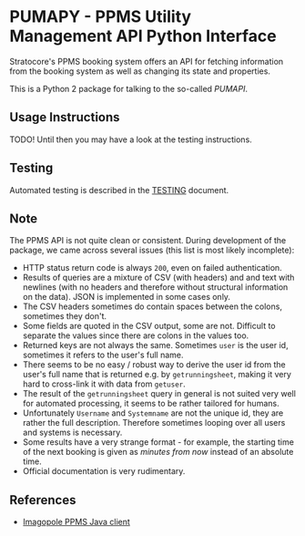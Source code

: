 # PUMAPY - PPMS Utility Management API Python Interface

Stratocore's PPMS booking system offers an API for fetching information from
the booking system as well as changing its state and properties.

This is a Python 2 package for talking to the so-called *PUMAPI*.

## Usage Instructions

TODO! Until then you may have a look at the testing instructions.

## Testing

Automated testing is described in the [TESTING](TESTING.md) document.

## Note

The PPMS API is not quite clean or consistent. During development of the
package, we came across several issues (this list is most likely incomplete):

* HTTP status return code is always `200`, even on failed authentication.
* Results of queries are a mixture of CSV (with headers) and and text with
  newlines (with no headers and therefore without structural information on
  the data). JSON is implemented in some cases only.
* The CSV headers sometimes do contain spaces between the colons, sometimes
  they don't.
* Some fields are quoted in the CSV output, some are not. Difficult to separate
  the values since there are colons in the values too.
* Returned keys are not always the same. Sometimes `user` is the user id,
  sometimes it refers to the user's full name.
* There seems to be no easy / robust way to derive the user id from the user's
  full name that is returned e.g. by `getrunningsheet`, making it very hard to
  cross-link it with data from `getuser`.
* The result of the `getrunningsheet` query in general is not suited very well
  for automated processing, it seems to be rather tailored for humans.
* Unfortunately `Username` and `Systemname` are not the unique id, they are
  rather the full description. Therefore sometimes looping over all users and
  systems is necessary.
* Some results have a very strange format - for example, the starting time of
  the next booking is given as *minutes from now* instead of an absolute time.
* Official documentation is very rudimentary.

## References

* [Imagopole PPMS Java client][1]

[1]: https://github.com/imagopole/ppms-http-client/blob/master/src/main/java/org/imagopole/ppms/api/PumapiRequest.java
